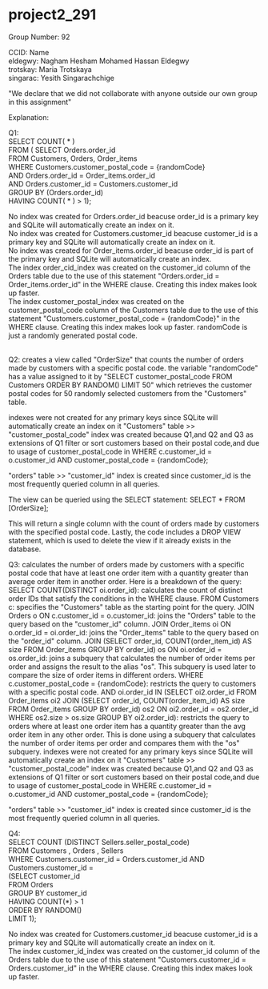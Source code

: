 # project2_291
Group Number: 92

CCID: Name<br />
eldegwy: Nagham Hesham Mohamed Hassan Eldegwy<br />
trotskay: Maria Trotskaya<br />
singarac: Yesith Singarachchige<br />


"We declare that we did not collaborate with anyone outside our own
group in this assignment"

Explanation:<br />

Q1:<br />
SELECT COUNT( * ) <br />
FROM ( SELECT Orders.order_id<br />
       FROM Customers, Orders, Order_items<br />
       WHERE Customers.customer_postal_code = {randomCode}<br />
                AND Orders.order_id = Order_items.order_id<br />
                AND Orders.customer_id = Customers.customer_id  <br />
       GROUP BY (Orders.order_id)<br />
       HAVING COUNT( * ) > 1);<br />
       
No index was created for Orders.order_id beacuse order_id is a primary key and SQLite will automatically create an index on it.<br />
No index was created for Customers.customer_id beacuse customer_id is a primary key and SQLite will automatically create an index on it.<br />
No index was created for Order_items.order_id beacuse order_id is part of the primary key and SQLite will automatically create an index.<br />
The index  order_cid_index was created on the customer_id column of the Orders table due to the use of this statement "Orders.order_id = Order_items.order_id" in the WHERE clause. Creating this index makes look up faster.<br />
The index  customer_postal_index was created on the customer_postal_code column of the Customers table due to the use of this statement "Customers.customer_postal_code = {randomCode}" in the WHERE clause. Creating this index makes look up faster. randomCode is just a randomly generated postal code.<br /> <br />


Q2:
creates a view called "OrderSize" that counts the number of orders made by customers with a specific postal code. the variable "randomCode" has a value assigned to it by "SELECT customer_postal_code FROM Customers ORDER BY RANDOM() LIMIT 50" which retrieves the customer postal codes for 50 randomly selected customers from the "Customers" table.

indexes were not created for any primary keys since SQLite will automatically create an index on it
"Customers" table >> "customer_postal_code" index was created because Q1,and Q2 and Q3 as extensions of Q1 filter or sort customers based on their postal code,and due to usage of customer_postal_code in WHERE c.customer_id = o.customer_id AND customer_postal_code = {randomCode};

"orders" table >> "customer_id" index is created since customer_id is the most frequently queried column in all queries. 

The view can be queried using the SELECT statement:
SELECT * FROM [OrderSize];

This will return a single column with the count of orders made by customers with the specified postal code.
Lastly, the code includes a DROP VIEW statement, which is used to delete the view if it already exists in the database.

Q3:
calculates the number of orders made by customers with a specific postal code that have at least one order item with a quantity greater than average order item in another order. Here is a breakdown of the query:
SELECT COUNT(DISTINCT oi.order_id): calculates the count of distinct order IDs that satisfy the conditions in the WHERE clause.
FROM Customers c: specifies the "Customers" table as the starting point for the query.
JOIN Orders o ON c.customer_id = o.customer_id: joins the "Orders" table to the query based on the "customer_id" column.
JOIN Order_items oi ON o.order_id = oi.order_id: joins the "Order_items" table to the query based on the "order_id" column.
JOIN (SELECT order_id, COUNT(order_item_id) AS size FROM Order_items GROUP BY order_id) os ON oi.order_id = os.order_id: joins a subquery that calculates the number of order items per order and assigns the result to the alias "os". This subquery is used later to compare the size of order items in different orders.
WHERE c.customer_postal_code = {randomCode}: restricts the query to customers with a specific postal code.
AND oi.order_id IN (SELECT oi2.order_id FROM Order_items oi2 JOIN (SELECT order_id, COUNT(order_item_id) AS size FROM Order_items GROUP BY order_id) os2 ON oi2.order_id = os2.order_id WHERE os2.size > os.size GROUP BY oi2.order_id): restricts the query to orders where at least one order item has a quantity greater than the avg order item in any other order. This is done using a subquery that calculates the number of order items per order and compares them with the "os" subquery.
indexes were not created for any primary keys since SQLite will automatically create an index on it
"Customers" table >> "customer_postal_code" index was created because Q1,and Q2 and Q3 as extensions of Q1 filter or sort customers based on their postal code,and due to usage of customer_postal_code in WHERE c.customer_id = o.customer_id AND customer_postal_code = {randomCode};

"orders" table >> "customer_id" index is created since customer_id is the most frequently queried column in all queries. 

Q4:<br />
SELECT COUNT (DISTINCT Sellers.seller_postal_code)<br />
    FROM Customers , Orders , Sellers <br />
    WHERE Customers.customer_id = Orders.customer_id AND Customers.customer_id = <br />
    (SELECT customer_id <br />
    FROM Orders <br />
    GROUP BY customer_id <br />
    HAVING COUNT(*) > 1 <br />
    ORDER BY RANDOM() <br />
    LIMIT 1); <br />
    
No index was created for Customers.customer_id beacuse customer_id is a primary key and SQLite will automatically create an index on it.<br /> 
The index  customer_id_index was created on the customer_id column of the Orders table due to the use of this statement "Customers.customer_id = Orders.customer_id" in the WHERE clause. Creating this index makes look up faster.<br />








 
